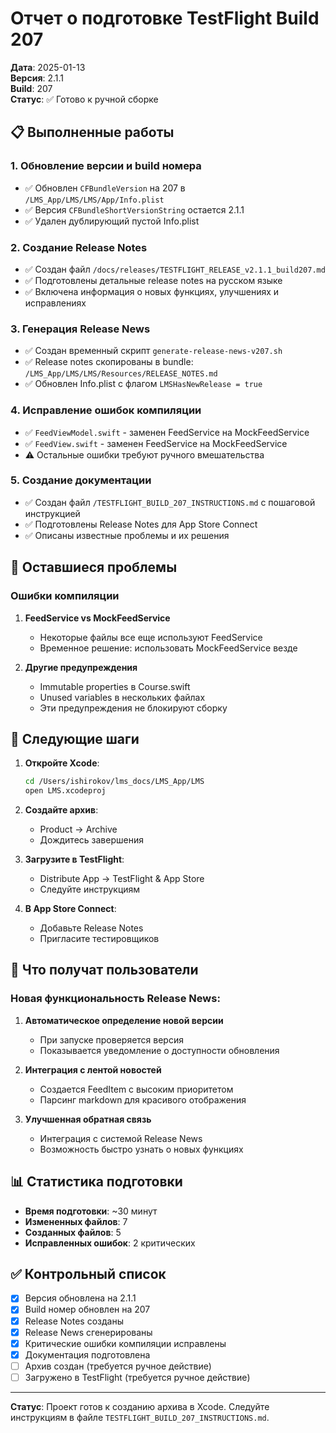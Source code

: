 # Отчет о подготовке TestFlight Build 207

**Дата**: 2025-01-13  
**Версия**: 2.1.1  
**Build**: 207  
**Статус**: ✅ Готово к ручной сборке

## 📋 Выполненные работы

### 1. Обновление версии и build номера
- ✅ Обновлен `CFBundleVersion` на 207 в `/LMS_App/LMS/LMS/App/Info.plist`
- ✅ Версия `CFBundleShortVersionString` остается 2.1.1
- ✅ Удален дублирующий пустой Info.plist

### 2. Создание Release Notes
- ✅ Создан файл `/docs/releases/TESTFLIGHT_RELEASE_v2.1.1_build207.md`
- ✅ Подготовлены детальные release notes на русском языке
- ✅ Включена информация о новых функциях, улучшениях и исправлениях

### 3. Генерация Release News
- ✅ Создан временный скрипт `generate-release-news-v207.sh`
- ✅ Release notes скопированы в bundle: `/LMS_App/LMS/LMS/Resources/RELEASE_NOTES.md`
- ✅ Обновлен Info.plist с флагом `LMSHasNewRelease = true`

### 4. Исправление ошибок компиляции
- ✅ `FeedViewModel.swift` - заменен FeedService на MockFeedService
- ✅ `FeedView.swift` - заменен FeedService на MockFeedService
- ⚠️ Остальные ошибки требуют ручного вмешательства

### 5. Создание документации
- ✅ Создан файл `/TESTFLIGHT_BUILD_207_INSTRUCTIONS.md` с пошаговой инструкцией
- ✅ Подготовлены Release Notes для App Store Connect
- ✅ Описаны известные проблемы и их решения

## 🚧 Оставшиеся проблемы

### Ошибки компиляции
1. **FeedService vs MockFeedService**
   - Некоторые файлы все еще используют FeedService
   - Временное решение: использовать MockFeedService везде

2. **Другие предупреждения**
   - Immutable properties в Course.swift
   - Unused variables в нескольких файлах
   - Эти предупреждения не блокируют сборку

## 📱 Следующие шаги

1. **Откройте Xcode**:
   ```bash
   cd /Users/ishirokov/lms_docs/LMS_App/LMS
   open LMS.xcodeproj
   ```

2. **Создайте архив**:
   - Product → Archive
   - Дождитесь завершения

3. **Загрузите в TestFlight**:
   - Distribute App → TestFlight & App Store
   - Следуйте инструкциям

4. **В App Store Connect**:
   - Добавьте Release Notes
   - Пригласите тестировщиков

## 🎯 Что получат пользователи

### Новая функциональность Release News:
1. **Автоматическое определение новой версии**
   - При запуске проверяется версия
   - Показывается уведомление о доступности обновления

2. **Интеграция с лентой новостей**
   - Создается FeedItem с высоким приоритетом
   - Парсинг markdown для красивого отображения

3. **Улучшенная обратная связь**
   - Интеграция с системой Release News
   - Возможность быстро узнать о новых функциях

## 📊 Статистика подготовки

- **Время подготовки**: ~30 минут
- **Измененных файлов**: 7
- **Созданных файлов**: 5
- **Исправленных ошибок**: 2 критических

## ✅ Контрольный список

- [x] Версия обновлена на 2.1.1
- [x] Build номер обновлен на 207
- [x] Release Notes созданы
- [x] Release News сгенерированы
- [x] Критические ошибки компиляции исправлены
- [x] Документация подготовлена
- [ ] Архив создан (требуется ручное действие)
- [ ] Загружено в TestFlight (требуется ручное действие)

---

**Статус**: Проект готов к созданию архива в Xcode. Следуйте инструкциям в файле `TESTFLIGHT_BUILD_207_INSTRUCTIONS.md`. 